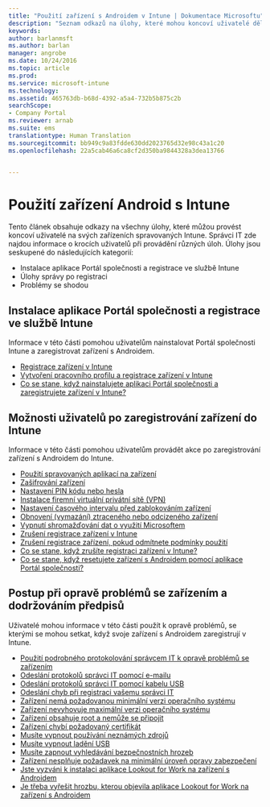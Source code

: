 ```yaml
---
title: "Použití zařízení s Androidem v Intune | Dokumentace Microsoftu"
description: "Seznam odkazů na úlohy, které mohou koncoví uživatelé dělat na svém mobilním zařízení s Androidem, pokud je zaregistrované v Intune"
keywords: 
author: barlanmsft
ms.author: barlan
manager: angrobe
ms.date: 10/24/2016
ms.topic: article
ms.prod: 
ms.service: microsoft-intune
ms.technology: 
ms.assetid: 465763db-b68d-4392-a5a4-732b5b875c2b
searchScope:
- Company Portal
ms.reviewer: arnab
ms.suite: ems
translationtype: Human Translation
ms.sourcegitcommit: bb949c9a83fdde630dd2023765d32e98c43a1c20
ms.openlocfilehash: 22a5cab46a6ca8cf2d350ba9844328a3dea13766


---
```



# <a name="using-your-android-device-with-intune"></a>Použití zařízení Android s Intune

Tento článek obsahuje odkazy na všechny úlohy, které můžou provést koncoví uživatelé na svých zařízeních spravovaných Intune. Správci IT zde najdou informace o krocích uživatelů při provádění různých úloh. Úlohy jsou seskupené do následujících kategorií:

- Instalace aplikace Portál společnosti a registrace ve službě Intune
- Úlohy správy po registraci
- Problémy se shodou

## <a name="company-portal-app-installation-and-intune-enrollment"></a>Instalace aplikace Portál společnosti a registrace ve službě Intune

Informace v této části pomohou uživatelům nainstalovat Portál společnosti Intune a zaregistrovat zařízení s Androidem.

- [Registrace zařízení v Intune](enroll-your-device-in-Intune-android.md)
- [Vytvoření pracovního profilu a registrace zařízení v Intune](create-a-work-profile-and-enroll-your-device-in-intune-android.md)
- [Co se stane, když nainstalujete aplikaci Portál společnosti a zaregistrujete zařízení v Intune?](what-happens-if-you-install-the-company-portal-app-and-enroll-your-device-in-intune-android.md)

## <a name="things-users-can-do-when-their-device-is-enrolled-in-intune"></a>Možnosti uživatelů po zaregistrování zařízení do Intune

Informace v této části pomohou uživatelům provádět akce po zaregistrování zařízení s Androidem do Intune.

- [Použití spravovaných aplikací na zařízení](use-managed-apps-on-your-device-android.md)
- [Zašifrování zařízení](encrypt-your-device-android.md)
- [Nastavení PIN kódu nebo hesla](set-your-pin-or-password-android.md)
- [Instalace firemní virtuální privátní sítě (VPN)](install-your-companys-virtual-private-network-VPN-android.md)
- [Nastavení časového intervalu před zablokováním zařízení](set-the-amount-of-time-before-your-device-is-locked-android.md)
- [Obnovení (vymazání) ztraceného nebo odcizeného zařízení](reset-erase-your-lost-or-stolen-device-android.md)
- [Vypnutí shromažďování dat o využití Microsoftem](turn-off-microsoft-usage-data-collection-android.md)
- [Zrušení registrace zařízení v Intune](unenroll-your-device-from-intune-android.md)
- [Zrušení registrace zařízení, pokud odmítnete podmínky použití](unenroll-your-device-from-intune-if-you-declined-terms-of-use-android.md)
- [Co se stane, když zrušíte registraci zařízení v Intune?](what-happens-if-you-unenroll-your-device-from-intune-android.md)
- [Co se stane, když resetujete zařízení s Androidem pomocí aplikace Portál společnosti?](what-happens-if-you-reset-your-device-using-the-company-portal-android.md)
<!--- - [What is the Rights Management sharing app?](what-is-the-rms-sharing-app-android.md) --->

## <a name="steps-to-fix-device-and-compliance-issues"></a>Postup při opravě problémů se zařízením a dodržováním předpisů

Uživatelé mohou informace v této části použít k opravě problémů, se kterými se mohou setkat, když svoje zařízení s Androidem zaregistrují v Intune.

- [Použití podrobného protokolování správcem IT k opravě problémů se zařízením](use-verbose-logging-to-help-your-it-administrator-fix-device-issues-android.md)
- [Odeslání protokolů správci IT pomocí e-mailu](send-logs-to-your-it-admin-by-email-android.md)
- [Odeslání protokolů správci IT pomocí kabelu USB](send-logs-to-your-it-admin-using-cable-android.md)
- [Odeslání chyb při registraci vašemu správci IT](send-enrollment-errors-to-your-it-admin-android.md)
- [Zařízení nemá požadovanou minimální verzi operačního systému](you-need-to-update-your-android-device.md)
- [Zařízení nevyhovuje maximální verzi operačního systému](your-android-version-isnt-yet-supported.md)
- [Zařízení obsahuje root a nemůže se připojit](your-device-is-rooted-and-you-cant-connect-android.md)
- [Zařízení chybí požadovaný certifikát](your-device-is-missing-a-required-certificate-landing-android.md)
- [Musíte vypnout používání neznámých zdrojů](you-need-to-turn-off-unknown-sources-android.md)
- [Musíte vypnout ladění USB](you-need-to-turn-off-usb-debugging-android.md)
- [Musíte zapnout vyhledávání bezpečnostních hrozeb](you-need-to-turn-on-scanning-for-security-threats-android.md)
- [Zařízení nesplňuje požadavek na minimální úroveň opravy zabezpečení](your-device-does-not-meet-the-minimum-security-patch-android.md)
- [Jste vyzváni k instalaci aplikace Lookout for Work na zařízení s Androidem](you-are-prompted-to-install-lookout-for-work-android.md)
- [Je třeba vyřešit hrozbu, kterou objevila aplikace Lookout for Work na zařízení s Androidem](you-need-to-resolve-a-threat-found-by-lookout-for-work-android.md)



<!--HONumber=Jan17_HO2-->


